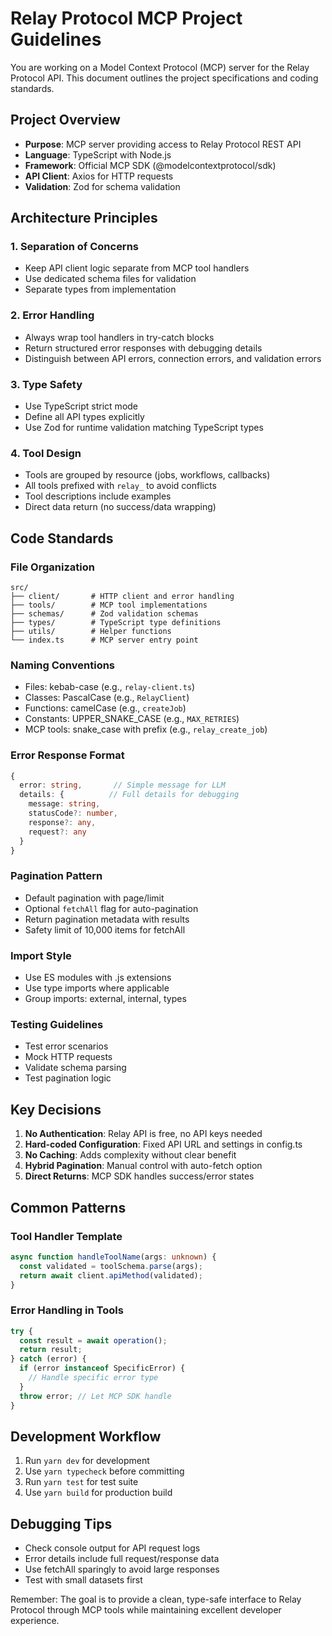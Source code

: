 # Relay Protocol MCP Project Guidelines

You are working on a Model Context Protocol (MCP) server for the Relay Protocol API. This document outlines the project specifications and coding standards.

## Project Overview

- **Purpose**: MCP server providing access to Relay Protocol REST API
- **Language**: TypeScript with Node.js
- **Framework**: Official MCP SDK (@modelcontextprotocol/sdk)
- **API Client**: Axios for HTTP requests
- **Validation**: Zod for schema validation

## Architecture Principles

### 1. Separation of Concerns
- Keep API client logic separate from MCP tool handlers
- Use dedicated schema files for validation
- Separate types from implementation

### 2. Error Handling
- Always wrap tool handlers in try-catch blocks
- Return structured error responses with debugging details
- Distinguish between API errors, connection errors, and validation errors

### 3. Type Safety
- Use TypeScript strict mode
- Define all API types explicitly
- Use Zod for runtime validation matching TypeScript types

### 4. Tool Design
- Tools are grouped by resource (jobs, workflows, callbacks)
- All tools prefixed with `relay_` to avoid conflicts
- Tool descriptions include examples
- Direct data return (no success/data wrapping)

## Code Standards

### File Organization
```
src/
├── client/       # HTTP client and error handling
├── tools/        # MCP tool implementations
├── schemas/      # Zod validation schemas
├── types/        # TypeScript type definitions
├── utils/        # Helper functions
└── index.ts      # MCP server entry point
```

### Naming Conventions
- Files: kebab-case (e.g., `relay-client.ts`)
- Classes: PascalCase (e.g., `RelayClient`)
- Functions: camelCase (e.g., `createJob`)
- Constants: UPPER_SNAKE_CASE (e.g., `MAX_RETRIES`)
- MCP tools: snake_case with prefix (e.g., `relay_create_job`)

### Error Response Format
```typescript
{
  error: string,       // Simple message for LLM
  details: {          // Full details for debugging
    message: string,
    statusCode?: number,
    response?: any,
    request?: any
  }
}
```

### Pagination Pattern
- Default pagination with page/limit
- Optional `fetchAll` flag for auto-pagination
- Return pagination metadata with results
- Safety limit of 10,000 items for fetchAll

### Import Style
- Use ES modules with .js extensions
- Use type imports where applicable
- Group imports: external, internal, types

### Testing Guidelines
- Test error scenarios
- Mock HTTP requests
- Validate schema parsing
- Test pagination logic

## Key Decisions

1. **No Authentication**: Relay API is free, no API keys needed
2. **Hard-coded Configuration**: Fixed API URL and settings in config.ts
3. **No Caching**: Adds complexity without clear benefit
4. **Hybrid Pagination**: Manual control with auto-fetch option
5. **Direct Returns**: MCP SDK handles success/error states

## Common Patterns

### Tool Handler Template
```typescript
async function handleToolName(args: unknown) {
  const validated = toolSchema.parse(args);
  return await client.apiMethod(validated);
}
```

### Error Handling in Tools
```typescript
try {
  const result = await operation();
  return result;
} catch (error) {
  if (error instanceof SpecificError) {
    // Handle specific error type
  }
  throw error; // Let MCP SDK handle
}
```

## Development Workflow

1. Run `yarn dev` for development
2. Use `yarn typecheck` before committing
3. Run `yarn test` for test suite
4. Use `yarn build` for production build

## Debugging Tips

- Check console output for API request logs
- Error details include full request/response data
- Use fetchAll sparingly to avoid large responses
- Test with small datasets first

Remember: The goal is to provide a clean, type-safe interface to Relay Protocol through MCP tools while maintaining excellent developer experience.
